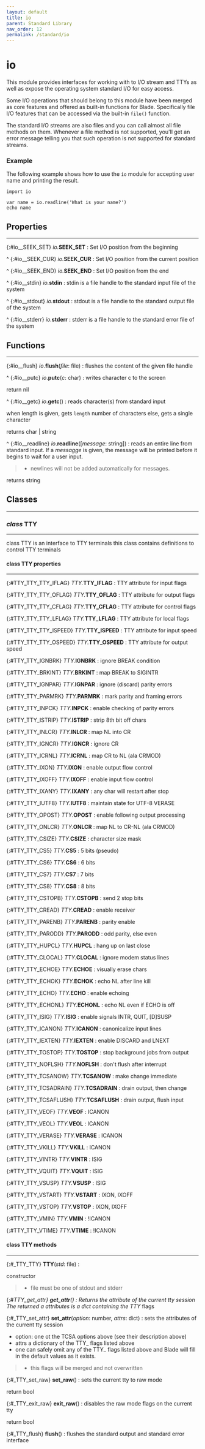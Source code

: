 ```yaml
---
layout: default
title: io
parent: Standard Library
nav_order: 12
permalink: /standard/io
---
```


# io

This module provides interfaces for working with to I/O stream and TTYs 
as well as expose the operating system standard I/O for easy access.

Some I/O operations that should belong to this module have been merged as 
core features and offered as built-in functions for Blade. Specifically 
file I/O features that can be accessed via the built-in `file()` function. 

The standard I/O streams are also files and you can call almost all file 
methods on them. Whenever a file method is not supported, you'll get an error 
message telling you that such operation is not supported for standard streams.

### Example

The following example shows how to use the `io` module for accepting user name 
and printing the result.

```blade
import io

var name = io.readline('What is your name?')
echo name
```



<h2>Properties</h2><hr>

{:#io__SEEK_SET} _io._**SEEK_SET**
: Set I/O position from the beginning


^
{:#io__SEEK_CUR} _io._**SEEK_CUR**
: Set I/O position from the current position


^
{:#io__SEEK_END} _io._**SEEK_END**
: Set I/O position from the end


^
{:#io__stdin} _io._**stdin**
: stdin is a file handle to the standard input file of the system


^
{:#io__stdout} _io._**stdout**
: stdout is a file handle to the standard output file of the system


^
{:#io__stderr} _io._**stderr**
: stderr is a file handle to the standard error file of the system




<h2>Functions</h2><hr>

{:#io__flush} _io_.**flush**(_file_: file)
: flushes the content of the given file handle


^
{:#io__putc} _io_.**putc**(_c_: char)
: writes character c to the screen
   <div class="cite"><span class="hint">return</span> <span>nil</span></div>



^
{:#io__getc} _io_.**getc**()
: reads character(s) from standard input
 
  when length is given, gets `length` number of characters
  else, gets a single character
   <div class="cite"><span class="hint">returns</span> <span>char | string</span></div>



^
{:#io__readline} _io_.**readline**([_message_: string])
: reads an entire line from standard input. If a _messagge_ is given, the 
  message will be printed before it begins to wait for a user input.
  
  > - newlines will not be added automatically for messages.
   <div class="cite"><span class="hint">returns</span> <span>string</span></div>





<h2>Classes</h2><hr>



### _class_ TTY 
---

class TTY is an interface to TTY terminals this class contains definitions 
  to control TTY terminals


#### class TTY properties
---

{:#TTY_TTY_TTY_IFLAG} _TTY._**TTY_IFLAG**
: TTY attribute for input flags


{:#TTY_TTY_TTY_OFLAG} _TTY._**TTY_OFLAG**
: TTY attribute for output flags


{:#TTY_TTY_TTY_CFLAG} _TTY._**TTY_CFLAG**
: TTY attribute for control flags


{:#TTY_TTY_TTY_LFLAG} _TTY._**TTY_LFLAG**
: TTY attribute for local flags


{:#TTY_TTY_TTY_ISPEED} _TTY._**TTY_ISPEED**
: TTY attribute for input speed


{:#TTY_TTY_TTY_OSPEED} _TTY._**TTY_OSPEED**
: TTY attribute for output speed


{:#TTY_TTY_IGNBRK} _TTY._**IGNBRK**
: ignore BREAK condition


{:#TTY_TTY_BRKINT} _TTY._**BRKINT**
: map BREAK to SIGINTR


{:#TTY_TTY_IGNPAR} _TTY._**IGNPAR**
: ignore (discard) parity errors


{:#TTY_TTY_PARMRK} _TTY._**PARMRK**
: mark parity and framing errors


{:#TTY_TTY_INPCK} _TTY._**INPCK**
: enable checking of parity errors


{:#TTY_TTY_ISTRIP} _TTY._**ISTRIP**
: strip 8th bit off chars


{:#TTY_TTY_INLCR} _TTY._**INLCR**
: map NL into CR


{:#TTY_TTY_IGNCR} _TTY._**IGNCR**
: ignore CR


{:#TTY_TTY_ICRNL} _TTY._**ICRNL**
: map CR to NL (ala CRMOD)


{:#TTY_TTY_IXON} _TTY._**IXON**
: enable output flow control


{:#TTY_TTY_IXOFF} _TTY._**IXOFF**
: enable input flow control


{:#TTY_TTY_IXANY} _TTY._**IXANY**
: any char will restart after stop


{:#TTY_TTY_IUTF8} _TTY._**IUTF8**
: maintain state for UTF-8 VERASE


{:#TTY_TTY_OPOST} _TTY._**OPOST**
: enable following output processing


{:#TTY_TTY_ONLCR} _TTY._**ONLCR**
: map NL to CR-NL (ala CRMOD)


{:#TTY_TTY_CSIZE} _TTY._**CSIZE**
: character size mask


{:#TTY_TTY_CS5} _TTY._**CS5**
: 5 bits (pseudo)


{:#TTY_TTY_CS6} _TTY._**CS6**
: 6 bits


{:#TTY_TTY_CS7} _TTY._**CS7**
: 7 bits


{:#TTY_TTY_CS8} _TTY._**CS8**
: 8 bits


{:#TTY_TTY_CSTOPB} _TTY._**CSTOPB**
: send 2 stop bits


{:#TTY_TTY_CREAD} _TTY._**CREAD**
: enable receiver


{:#TTY_TTY_PARENB} _TTY._**PARENB**
: parity enable


{:#TTY_TTY_PARODD} _TTY._**PARODD**
: odd parity, else even


{:#TTY_TTY_HUPCL} _TTY._**HUPCL**
: hang up on last close


{:#TTY_TTY_CLOCAL} _TTY._**CLOCAL**
: ignore modem status lines


{:#TTY_TTY_ECHOE} _TTY._**ECHOE**
: visually erase chars


{:#TTY_TTY_ECHOK} _TTY._**ECHOK**
: echo NL after line kill


{:#TTY_TTY_ECHO} _TTY._**ECHO**
: enable echoing


{:#TTY_TTY_ECHONL} _TTY._**ECHONL**
: echo NL even if ECHO is off


{:#TTY_TTY_ISIG} _TTY._**ISIG**
: enable signals INTR, QUIT, [D]SUSP


{:#TTY_TTY_ICANON} _TTY._**ICANON**
: canonicalize input lines


{:#TTY_TTY_IEXTEN} _TTY._**IEXTEN**
: enable DISCARD and LNEXT


{:#TTY_TTY_TOSTOP} _TTY._**TOSTOP**
: stop background jobs from output


{:#TTY_TTY_NOFLSH} _TTY._**NOFLSH**
: don't flush after interrupt


{:#TTY_TTY_TCSANOW} _TTY._**TCSANOW**
: make change immediate


{:#TTY_TTY_TCSADRAIN} _TTY._**TCSADRAIN**
: drain output, then change


{:#TTY_TTY_TCSAFLUSH} _TTY._**TCSAFLUSH**
: drain output, flush input


{:#TTY_TTY_VEOF} _TTY._**VEOF**
: ICANON


{:#TTY_TTY_VEOL} _TTY._**VEOL**
: ICANON


{:#TTY_TTY_VERASE} _TTY._**VERASE**
: ICANON


{:#TTY_TTY_VKILL} _TTY._**VKILL**
: ICANON


{:#TTY_TTY_VINTR} _TTY._**VINTR**
: ISIG


{:#TTY_TTY_VQUIT} _TTY._**VQUIT**
: ISIG


{:#TTY_TTY_VSUSP} _TTY._**VSUSP**
: ISIG


{:#TTY_TTY_VSTART} _TTY._**VSTART**
: IXON, IXOFF


{:#TTY_TTY_VSTOP} _TTY._**VSTOP**
: IXON, IXOFF


{:#TTY_TTY_VMIN} _TTY._**VMIN**
: !ICANON


{:#TTY_TTY_VTIME} _TTY._**VTIME**
: !ICANON


#### class TTY methods
---

{:#_TTY_TTY} **TTY**(_std_: file)
:  <div class="cite"><span class="hint">constructor</span> <span></span></div>

  > - file must be one of stdout and stderr


{:#_TTY_get_attr} **get_attr**()
: Returns the attribute of the current tty session
  The returned a attributes is a dict containing the TTY_ flags


{:#_TTY_set_attr} **set_attr**(_option_: number, _attrs_: dict)
: sets the attributes of the current tty session
  
  - option: one ot the TCSA options above (see their description above)
  - attrs a dictionary of the TTY_ flags listed above
  - one can safely omit any of the TTY_ flags listed above and Blade will fill in the default values as it exists.
  > - this flags will be merged and not overwritten


{:#_TTY_set_raw} **set_raw**()
: sets the current tty to raw mode
   <div class="cite"><span class="hint">return</span> <span>bool</span></div>



{:#_TTY_exit_raw} **exit_raw**()
: disables the raw mode flags on the current tty
   <div class="cite"><span class="hint">return</span> <span>bool</span></div>



{:#_TTY_flush} **flush**()
: flushes the standard output and standard error interface



